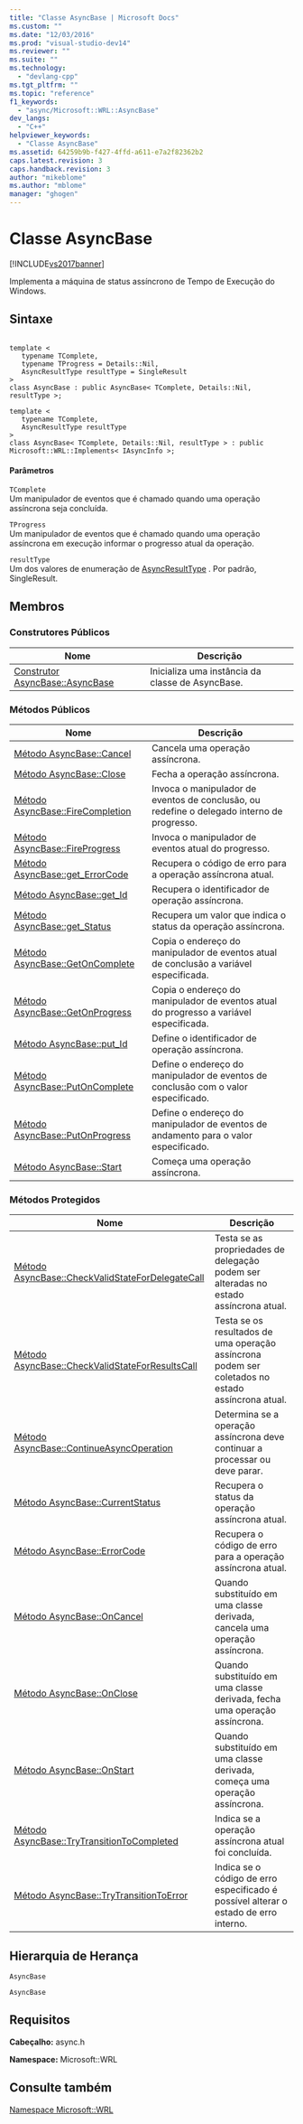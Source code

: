 ```yaml
---
title: "Classe AsyncBase | Microsoft Docs"
ms.custom: ""
ms.date: "12/03/2016"
ms.prod: "visual-studio-dev14"
ms.reviewer: ""
ms.suite: ""
ms.technology: 
  - "devlang-cpp"
ms.tgt_pltfrm: ""
ms.topic: "reference"
f1_keywords: 
  - "async/Microsoft::WRL::AsyncBase"
dev_langs: 
  - "C++"
helpviewer_keywords: 
  - "Classe AsyncBase"
ms.assetid: 64259b9b-f427-4ffd-a611-e7a2f82362b2
caps.latest.revision: 3
caps.handback.revision: 3
author: "mikeblome"
ms.author: "mblome"
manager: "ghogen"
---
```

# Classe AsyncBase
[!INCLUDE[vs2017banner](../assembler/inline/includes/vs2017banner.md)]

Implementa a máquina de status assíncrono de Tempo de Execução do Windows.  
  
## Sintaxe  
  
```  
  
template <  
   typename TComplete,  
   typename TProgress = Details::Nil,  
   AsyncResultType resultType = SingleResult  
>  
class AsyncBase : public AsyncBase< TComplete, Details::Nil, resultType >;  
  
template <  
   typename TComplete,  
   AsyncResultType resultType  
>  
class AsyncBase< TComplete, Details::Nil, resultType > : public Microsoft::WRL::Implements< IAsyncInfo >;  
```  
  
#### Parâmetros  
 `TComplete`  
 Um manipulador de eventos que é chamado quando uma operação assíncrona seja concluída.  
  
 `TProgress`  
 Um manipulador de eventos que é chamado quando uma operação assíncrona em execução informar o progresso atual da operação.  
  
 `resultType`  
 Um dos valores de enumeração de [AsyncResultType](../windows/asyncresulttype-enumeration.md) .  Por padrão, SingleResult.  
  
## Membros  
  
### Construtores Públicos  
  
|Nome|Descrição|  
|----------|---------------|  
|[Construtor AsyncBase::AsyncBase](../windows/asyncbase-asyncbase-constructor.md)|Inicializa uma instância da classe de AsyncBase.|  
  
### Métodos Públicos  
  
|Nome|Descrição|  
|----------|---------------|  
|[Método AsyncBase::Cancel](../Topic/AsyncBase::Cancel%20Method.md)|Cancela uma operação assíncrona.|  
|[Método AsyncBase::Close](../windows/asyncbase-close-method.md)|Fecha a operação assíncrona.|  
|[Método AsyncBase::FireCompletion](../windows/asyncbase-firecompletion-method.md)|Invoca o manipulador de eventos de conclusão, ou redefine o delegado interno de progresso.|  
|[Método AsyncBase::FireProgress](../windows/asyncbase-fireprogress-method.md)|Invoca o manipulador de eventos atual do progresso.|  
|[Método AsyncBase::get\_ErrorCode](../windows/asyncbase-get-errorcode-method.md)|Recupera o código de erro para a operação assíncrona atual.|  
|[Método AsyncBase::get\_Id](../windows/asyncbase-get-id-method.md)|Recupera o identificador de operação assíncrona.|  
|[Método AsyncBase::get\_Status](../Topic/AsyncBase::get_Status%20Method.md)|Recupera um valor que indica o status da operação assíncrona.|  
|[Método AsyncBase::GetOnComplete](../windows/asyncbase-getoncomplete-method.md)|Copia o endereço do manipulador de eventos atual de conclusão a variável especificada.|  
|[Método AsyncBase::GetOnProgress](../windows/asyncbase-getonprogress-method.md)|Copia o endereço do manipulador de eventos atual do progresso a variável especificada.|  
|[Método AsyncBase::put\_Id](../windows/asyncbase-put-id-method.md)|Define o identificador de operação assíncrona.|  
|[Método AsyncBase::PutOnComplete](../windows/asyncbase-putoncomplete-method.md)|Define o endereço do manipulador de eventos de conclusão com o valor especificado.|  
|[Método AsyncBase::PutOnProgress](../windows/asyncbase-putonprogress-method.md)|Define o endereço do manipulador de eventos de andamento para o valor especificado.|  
|[Método AsyncBase::Start](../windows/asyncbase-start-method.md)|Começa uma operação assíncrona.|  
  
### Métodos Protegidos  
  
|Nome|Descrição|  
|----------|---------------|  
|[Método AsyncBase::CheckValidStateForDelegateCall](../windows/asyncbase-checkvalidstatefordelegatecall-method.md)|Testa se as propriedades de delegação podem ser alteradas no estado assíncrona atual.|  
|[Método AsyncBase::CheckValidStateForResultsCall](../windows/asyncbase-checkvalidstateforresultscall-method.md)|Testa se os resultados de uma operação assíncrona podem ser coletados no estado assíncrona atual.|  
|[Método AsyncBase::ContinueAsyncOperation](../Topic/AsyncBase::ContinueAsyncOperation%20Method.md)|Determina se a operação assíncrona deve continuar a processar ou deve parar.|  
|[Método AsyncBase::CurrentStatus](../Topic/AsyncBase::CurrentStatus%20Method.md)|Recupera o status da operação assíncrona atual.|  
|[Método AsyncBase::ErrorCode](../windows/asyncbase-errorcode-method.md)|Recupera o código de erro para a operação assíncrona atual.|  
|[Método AsyncBase::OnCancel](../windows/asyncbase-oncancel-method.md)|Quando substituído em uma classe derivada, cancela uma operação assíncrona.|  
|[Método AsyncBase::OnClose](../windows/asyncbase-onclose-method.md)|Quando substituído em uma classe derivada, fecha uma operação assíncrona.|  
|[Método AsyncBase::OnStart](../windows/asyncbase-onstart-method.md)|Quando substituído em uma classe derivada, começa uma operação assíncrona.|  
|[Método AsyncBase::TryTransitionToCompleted](../windows/asyncbase-trytransitiontocompleted-method.md)|Indica se a operação assíncrona atual foi concluída.|  
|[Método AsyncBase::TryTransitionToError](../windows/asyncbase-trytransitiontoerror-method.md)|Indica se o código de erro especificado é possível alterar o estado de erro interno.|  
  
## Hierarquia de Herança  
 `AsyncBase`  
  
 `AsyncBase`  
  
## Requisitos  
 **Cabeçalho:** async.h  
  
 **Namespace:** Microsoft::WRL  
  
## Consulte também  
 [Namespace Microsoft::WRL](../windows/microsoft-wrl-namespace.md)